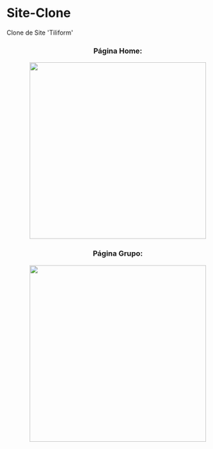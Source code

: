 # Site-Clone
Clone de Site 'Tiliform'

<div align="center">
  <h3>Página Home:</h3>
  <img src="https://user-images.githubusercontent.com/67977860/142426612-cd40f5ff-7246-462f-bb56-97b60c9d7353.png" width="400px">
  
  <h3>Página Grupo:</h3>
  <img src="https://user-images.githubusercontent.com/67977860/142427095-247769ea-2bed-4a68-b258-0226c3dc5cb8.png" width="400px">
</div>
